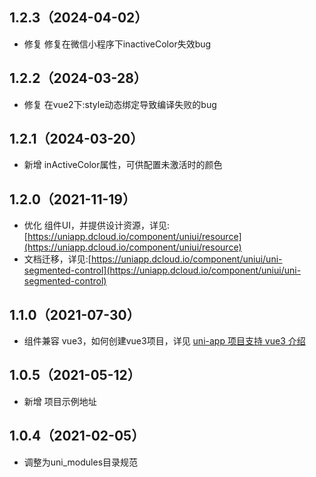 ## 1.2.3（2024-04-02）
- 修复 修复在微信小程序下inactiveColor失效bug
## 1.2.2（2024-03-28）
- 修复 在vue2下:style动态绑定导致编译失败的bug
## 1.2.1（2024-03-20）
- 新增 inActiveColor属性，可供配置未激活时的颜色
## 1.2.0（2021-11-19）
- 优化 组件UI，并提供设计资源，详见:[https://uniapp.dcloud.io/component/uniui/resource](https://uniapp.dcloud.io/component/uniui/resource)
- 文档迁移，详见:[https://uniapp.dcloud.io/component/uniui/uni-segmented-control](https://uniapp.dcloud.io/component/uniui/uni-segmented-control)
## 1.1.0（2021-07-30）
- 组件兼容 vue3，如何创建vue3项目，详见 [uni-app 项目支持 vue3 介绍](https://ask.dcloud.net.cn/article/37834)
## 1.0.5（2021-05-12）
- 新增 项目示例地址
## 1.0.4（2021-02-05）
- 调整为uni_modules目录规范
